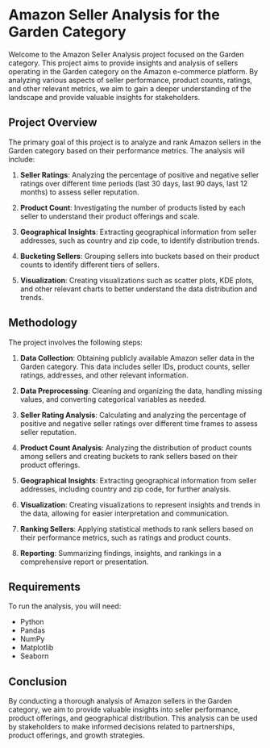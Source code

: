 # Amazon Seller Analysis for the Garden Category

Welcome to the Amazon Seller Analysis project focused on the Garden category. This project aims to provide insights and analysis of sellers operating in the Garden category on the Amazon e-commerce platform. By analyzing various aspects of seller performance, product counts, ratings, and other relevant metrics, we aim to gain a deeper understanding of the landscape and provide valuable insights for stakeholders.

## Project Overview

The primary goal of this project is to analyze and rank Amazon sellers in the Garden category based on their performance metrics. The analysis will include:

1. **Seller Ratings**: Analyzing the percentage of positive and negative seller ratings over different time periods (last 30 days, last 90 days, last 12 months) to assess seller reputation.

2. **Product Count**: Investigating the number of products listed by each seller to understand their product offerings and scale.

3. **Geographical Insights**: Extracting geographical information from seller addresses, such as country and zip code, to identify distribution trends.

4. **Bucketing Sellers**: Grouping sellers into buckets based on their product counts to identify different tiers of sellers.

5. **Visualization**: Creating visualizations such as scatter plots, KDE plots, and other relevant charts to better understand the data distribution and trends.

## Methodology

The project involves the following steps:

1. **Data Collection**: Obtaining publicly available Amazon seller data in the Garden category. This data includes seller IDs, product counts, seller ratings, addresses, and other relevant information.

2. **Data Preprocessing**: Cleaning and organizing the data, handling missing values, and converting categorical variables as needed.

3. **Seller Rating Analysis**: Calculating and analyzing the percentage of positive and negative seller ratings over different time frames to assess seller reputation.

4. **Product Count Analysis**: Analyzing the distribution of product counts among sellers and creating buckets to rank sellers based on their product offerings.

5. **Geographical Insights**: Extracting geographical information from seller addresses, including country and zip code, for further analysis.

6. **Visualization**: Creating visualizations to represent insights and trends in the data, allowing for easier interpretation and communication.

7. **Ranking Sellers**: Applying statistical methods to rank sellers based on their performance metrics, such as ratings and product counts.

8. **Reporting**: Summarizing findings, insights, and rankings in a comprehensive report or presentation.

## Requirements

To run the analysis, you will need:

- Python
- Pandas
- NumPy
- Matplotlib
- Seaborn


## Conclusion

By conducting a thorough analysis of Amazon sellers in the Garden category, we aim to provide valuable insights into seller performance, product offerings, and geographical distribution. This analysis can be used by stakeholders to make informed decisions related to partnerships, product offerings, and growth strategies.
